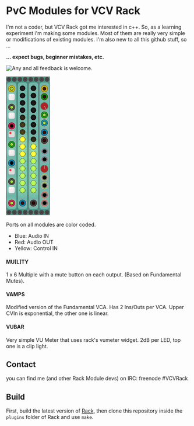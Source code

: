 
# PvC Modules for VCV Rack

I'm not a coder, but VCV Rack got me interested in c++.
So, as a learning experiment i'm making some modules.
Most of them are really very simple or modifications of existing modules.
I'm also new to all this github stuff, so ...


**... expect bugs, beginner mistakes, etc.**

![Any and all feedback is welcome.](https://github.com/phdsg/PvC/issues)



![All Modules](/images/AllModules.png?raw=true "All Modules")

Ports on all modules are color coded.
* Blue: Audio IN
* Red: Audio OUT
* Yellow: Control IN

#### MU[L]TY

1 x 6 Multiple with a mute button on each output. (Based on Fundamental Mutes).


#### VAMPS

Modified version of the Fundamental VCA.
Has 2 Ins/Outs per VCA.
Upper CVIn is exponential, the other one is linear.


#### VUBAR

Very simple VU Meter that uses rack's vumeter widget.
2dB per LED, top one is a clip light.


## Contact

you can find me (and other Rack Module devs) on IRC: freenode #VCVRack


## Build

First, build the latest version of [Rack](https://github.com/VCVRack/Rack), then clone this repository inside the `plugins` folder of Rack and use `make`.

